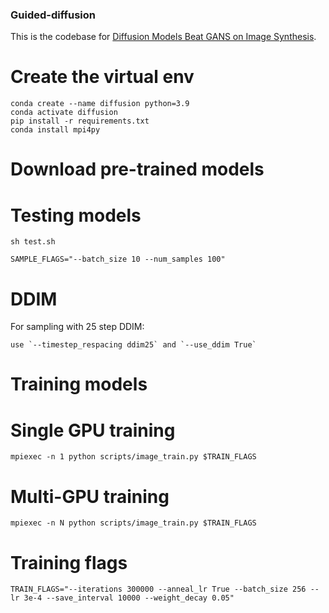 ### Guided-diffusion

This is the codebase for [Diffusion Models Beat GANS on Image Synthesis](http://arxiv.org/abs/2105.05233).

# Create the virtual env

```
conda create --name diffusion python=3.9
conda activate diffusion
pip install -r requirements.txt
conda install mpi4py
```

# Download pre-trained models


# Testing models

```
sh test.sh 
```

```
SAMPLE_FLAGS="--batch_size 10 --num_samples 100"
```

# DDIM
For sampling with 25 step DDIM:

```
use `--timestep_respacing ddim25` and `--use_ddim True`
```


# Training models

# Single GPU training 
```
mpiexec -n 1 python scripts/image_train.py $TRAIN_FLAGS 
```

# Multi-GPU training
```
mpiexec -n N python scripts/image_train.py $TRAIN_FLAGS
```

# Training flags
```
TRAIN_FLAGS="--iterations 300000 --anneal_lr True --batch_size 256 --lr 3e-4 --save_interval 10000 --weight_decay 0.05"
```

